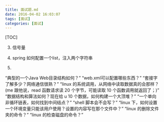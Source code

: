 ```yaml
---
title: 面试题.md
date: 2016-04-02 16:03:07
tags: [面试]
categories: [面试]
---
```


[TOC]

<!--more-->


3. 信号量

4. spring 如何配置一个list，注入两个字符串

5.

“典型的一个Java Web目录结构如何？”
“web.xml可以配置哪些东西？”
“套接字了解多少？网络通信很熟？”
“linux 的系统调用，从网络中读取数据真的会那样？(me 跟他说，read 函数请求读 20 个字节，可能读取 10 个函数调用就返回了；)”
“数据结构和算法如何？现在给 u 10 个数据，如何构建一个大顶堆？”
“一个单向非循环链表，如何找到中间结点？”
“shell 脚本会不会写？”
“linux 下，如何设置一个环境变量只能该用户使用？设置的内容写在那个文件中？”
“linux 的删除文件夹的命令？”
“linux 的检查磁盘的命令？”
